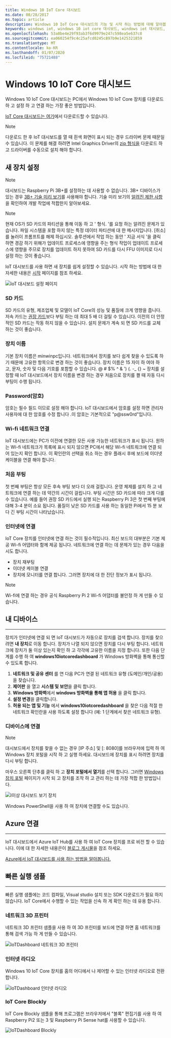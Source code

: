 ```yaml
---
title: Windows 10 IoT Core 대시보드
ms.date: 08/28/2017
ms.topic: article
description: Windows 10 IoT Core 대시보드의 기능 및 시작 하는 방법에 대해 알아봅니다.
keywords: windows iot, windows 10 iot core 대시보드, windows iot 대시보드, 장치
ms.openlocfilehash: 53a8be4e29f93ab3f6d9979e247c598ea5e637c8
ms.sourcegitcommit: ea060254f9c4c25afcd0245c897b9e1425321859
ms.translationtype: MT
ms.contentlocale: ko-KR
ms.lasthandoff: 01/07/2020
ms.locfileid: "75721488"
---
```

# <a name="windows-10-iot-core-dashboard"></a>Windows 10 IoT Core 대시보드

Windows 10 IoT Core 대시보드는 PC에서 Windows 10 IoT Core 장치를 다운로드 하 고 설정 하 고 연결 하는 가장 좋은 방법입니다.

[IoT Core 대시보드는 여기](https://go.microsoft.com/fwlink/?LinkID=708576)에서 다운로드할 수 있습니다.

> [!NOTE]
> 다운로드 한 후 IoT 대시보드를 열 때 흰색 화면이 표시 되는 경우 드라이버 문제 때문일 수 있습니다. 이 문제를 해결 하려면 Intel Graphics Driver의 [zip 형식을](https://downloadmirror.intel.com/27894/a08/win64_24.20.100.6229.zip) 다운로드 하 고 드라이버를 수동으로 설치 해야 합니다. 

## <a name="set-up-a-new-device"></a>새 장치 설정

> [!NOTE]
> 대시보드는 Raspberry Pi 3B+를 설정하는 데 사용할 수 없습니다. 3B+ 디바이스가 있는 경우 [3B+ 기술 미리 보기](https://www.microsoft.com/software-download/windowsiot)를 사용해야 합니다. 기술 미리 보기의 [알려진 제한 사항](https://docs.microsoft.com/windows/iot-core/troubleshooting)을 확인하여 개발 작업에 적합한지 알아보세요.

> [!NOTE]
> 현재 OS가 SD 카드의 파티션을 통해 이동 하 고 ' 형식. '를 요청 하는 알려진 문제가 있습니다. 파일 시스템을 포함 하지 않는 특정 데이터 파티션에 대 한 메시지입니다. [취소]를 눌러이 프롬프트를 해제 하십시오. 솔루션에서 작업 하는 동안 ' 지금 서식 '을 클릭 하면 경감 하기 위해가 업데이트 프로세스에 영향을 주는 형식 작업이 업데이트 프로세스에 영향을 주므로 장치를 업데이트 하지 못하여 SD 카드를 다시 FFU 이미지로 다시 설정 하는 것이 좋습니다.


IoT 대시보드를 사용 하면 새 장치를 쉽게 설정할 수 있습니다. 시작 하는 방법에 대 한 자세한 내용은 [시작](https://docs.microsoft.com/windows/iot-core/getstarted) 페이지를 참조 하세요.

![IoT 대시보드 설정 페이지](../media/IoTDashboard/IoTDashboard_SetupPage.PNG)

### <a name="sd-card"></a>SD 카드
SD 카드의 유형, 제조업체 및 모델이 IoT Core의 성능 및 품질에 크게 영향을 줍니다.
저속 카드는 [권장 카드](../learn-about-hardware/hardwarecompatlist.md)보다 부팅 하는 데 최대 5 배 더 걸릴 수 있습니다.
이전의 더 안정적인 SD 카드는 작동 하지 않을 수 있습니다. 설치 문제가 계속 되 면 SD 카드를 교체 하는 것이 좋습니다.

### <a name="device-name"></a>장치 이름
기본 장치 이름은 minwinpc입니다. 네트워크에서 장치를 보다 쉽게 찾을 수 있도록 하기 때문에 고유한 항목으로 변경 하는 것이 좋습니다. 장치 이름은 15 자이 하 여야 하 고, 문자, 숫자 및 다음 기호를 포함할 수 있습니다. @ # $% ^ & ') (. -_ {} ~ 장치를 설정할 때 IoT 대시보드에서 장치 이름을 변경 하는 경우 처음으로 장치를 켤 때 자동 다시 부팅이 수행 됩니다.

### <a name="password"></a>Password(암호)
암호는 필수 필드 이므로 설정 해야 합니다. IoT 대시보드에서 암호를 설정 하면 관리자 사용자에 대 한 암호를 수정 합니다 .이 암호는 기본적으로 "p@ssw0rd"입니다.

### <a name="wi-fi-network-connection"></a>Wi-fi 네트워크 연결
IoT 대시보드에는 PC가 이전에 연결한 모든 사용 가능한 네트워크가 표시 됩니다. 원하는 Wi-fi 네트워크가 목록에 표시 되지 않으면 PC에서 해당 Wi-fi 네트워크에 연결 되어 있는지 확인 합니다.
이 확인란의 선택을 취소 하는 경우 플래시 후에 보드에 이더넷 케이블을 연결 해야 합니다.

### <a name="first-boot"></a>처음 부팅
첫 번째 부팅은 항상 모든 후속 부팅 보다 더 오래 걸립니다. 운영 체제를 설치 하 고 네트워크에 연결 하는 데 약간의 시간이 걸립니다.
부팅 시간은 SD 카드에 따라 크게 다를 수 있습니다. 예를 들어 권장 SD 카드에서 실행 되는 Raspberry Pi 3은 첫 번째 부팅에 대해 3-4 분이 소요 됩니다. 품질이 낮은 SD 카드를 사용 하는 동일한 Pi에서 15 분 보다 긴 부팅 시간이 나타났습니다.

### <a name="connecting-to-the-internet"></a>인터넷에 연결
IoT Core 장치를 인터넷에 연결 하는 것이 필수적입니다. 최신 보드의 대부분은 기본 제공 Wi-fi 어댑터와 함께 제공 됩니다. 네트워크에 연결 하는 데 문제가 있는 경우 다음을 시도 합니다.

* 장치 재부팅
* 이더넷 케이블 연결
* 장치에 모니터를 연결 합니다. 그러면 장치에 대 한 진단 정보가 표시 됩니다.

> [!NOTE]
> Wi-fi에 연결 하는 경우 공식 Raspberry Pi 2 Wi-fi 어댑터를 불안정 하 게 만들 수 있습니다.


## <a name="my-devices"></a>내 디바이스
___
장치가 인터넷에 연결 되 면 IoT 대시보드가 자동으로 장치를 검색 합니다.
장치를 찾으려면 **내 장치**로 이동 합니다. 장치가 나열 되지 않으면 장치를 다시 부팅 합니다. 네트워크에 장치가 둘 이상 있는지 확인 하 고 각각에 고유한 이름을 지정 합니다. 또한 다음 단계를 수행 하 여 **windows10iotcoredashboard** 가 Windows 방화벽을 통해 통신할 수 있도록 합니다.

1. **네트워크 및 공유 센터** 를 연 다음 PC가 연결 된 네트워크 유형 (도메인/개인/공용)을 찾습니다.
2. **제어판** 을 열고 **시스템 및 보안**을 클릭 합니다.
3. **Windows 방화벽**에서 **windows 방화벽을 통해 앱 허용** 을 클릭 합니다.
4. **설정 변경**을 클릭합니다.
5. **허용 되는 앱 및 기능** 에서 **windows10iotcoredashboard** 을 찾은 다음 적절 한 네트워크 확인란을 사용 하도록 설정 합니다 (예: 1 단계에서 찾은 네트워크 유형).


### <a name="connect-to-your-device"></a>디바이스에 연결

> [!NOTE]
> 대시보드에서 장치를 찾을 수 없는 경우 [IP 주소] 및 [: 8080]를 브라우저에 입력 하 여 Windows 장치 포털을 시작 하 고 실행 하세요. 대시보드에 장치를 표시 하려면 장치를 다시 부팅 합니다.


마우스 오른쪽 단추를 클릭 하 고 **장치 포털에서 열기**를 선택 합니다. 그러면 [Windows 장치 포털](../manage-your-device/DevicePortal.md) 페이지가 시작 되 고 장치를 조작 하 고 관리 하는 데 가장 적합 한 방법입니다.

![I이상 대시보드 보기 장치](../media/IoTDashboard/IoTDashboard_RightClickMenu.PNG)

Windows PowerShell을 사용 하 여 장치에 연결할 수도 있습니다.

## <a name="connect-to-azure"></a>Azure 연결
___
IoT 대시보드에서 Azure IoT Hub를 사용 하 여 IoT Core 장치를 프로 비전 할 수 있습니다. 이에 대 한 자세한 내용은이 [블로그 게시물](https://blogs.windows.com/buildingapps/2016/07/20/building-secure-apps-for-windows-iot-core)을 참조 하세요.

[Azure에서 IoT 대시보드를 사용 하는 방법을 알아봅니다.](https://docs.microsoft.com/windows/iot-core/connect-to-cloud/connectdevicetocloud)

## <a name="quick-run-samples"></a>빠른 실행 샘플
___

빠른 실행 샘플에는 코드 컴파일, Visual studio 설치 또는 SDK 다운로드가 필요 하지 않습니다. IoT Core에서 수행할 수 있는 작업을 신속 하 게 확인 하는 데 유용 합니다.

### <a name="network-3d-printer"></a>네트워크 3D 프린터
네트워크 3D 프린터 샘플을 사용 하 여 3D 프린터를 보드에 연결 하면 홈 네트워크를 통해 검색 가능 하 게 만들 수 있습니다. 

![IoTDashboard 네트워크 3D 프린터](../media/IoTDashboard/IoTDashboard_3DPrinter.PNG)

### <a name="internet-radio"></a>인터넷 라디오
Windows 10 IoT Core 장치를 홈의 어디에서 나 제어할 수 있는 인터넷 라디오로 전환 합니다.

![IoTDashboard 인터넷 라디오](../media/IoTDashboard/IoTDashboard_InternetRadio.PNG)

### <a name="iot-core-blockly"></a>IoT Core Blockly
IoT Core Blockly 샘플을 통해 프로그램은 브라우저에서 "블록" 편집기를 사용 하 여 Raspberry Pi2 또는 3 및 Raspberry Pi Sense hat를 사용할 수 있습니다.

![IoTDashboard Blockly](../media/IoTDashboard/IoTDashboard_Blockly.PNG)
